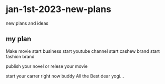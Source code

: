 # jan-1st-2023-new-plans
new plans and ideas
## my plan
 Make movie 
 start business
 start youtube channel
 start cashew brand
 start fashion brand

 publish your novel or relese your movie

 start your carrer right now buddy
 All the Best dear yogi...